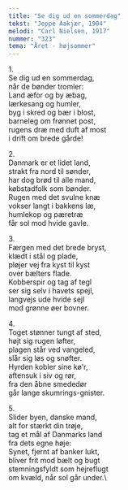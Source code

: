 ```yaml
---
title: "Se dig ud en sommerdag"
tekst: "Jeppe Aakjær, 1904"
melodi: "Carl Nielsen, 1917"
nummer: "323"
tema: "Året - højsommer"
---
```

1\.\
Se dig ud en sommerdag,\
når de bønder tromler:\
Land æfor og by æbag,\
lærkesang og humler,\
byg i skred og bær i blost,\
barneleg om frønnet post,\
rugens dræ med duft af most\
i drift om brede gårde!

2\.\
Danmark er et lidet land,\
strakt fra nord til sønder,\
har dog brød til alle mand,\
købstadfolk som bønder.\
Rugen med det svulne knæ\
vokser langt i bakkens læ,\
humlekop og pæretræ\
får sol mod hvide gavle.

3\.\
Færgen med det brede bryst,\
klædt i stål og plade,\
pløjer vej fra kyst til kyst\
over bælters flade.\
Kobberspir og tag af tegl\
ser sig selv i havets spejl,\
langvejs ude hvide sejl\
mod grønne øer bovner.

4\.\
Toget stønner tungt af sted,\
højt sig rugen løfter,\
plagen står ved vangeled,\
slår sig løs og snøfter.\
Hyrden kobler sine kø'r,\
aftensuk i siv og rør,\
fra den åbne smededør\
går lange skumrings-gnister.

5\.\
Slider byen, danske mand,\
alt for stærkt din trøje,\
tag et mål af Danmarks land\
fra dets egne høje:\
Synet, fjernt af banker lukt,\
bliver frit mod bælt og bugt\
stemningsfyldt som hejreflugt\
om kvæld, når sol går under.\
